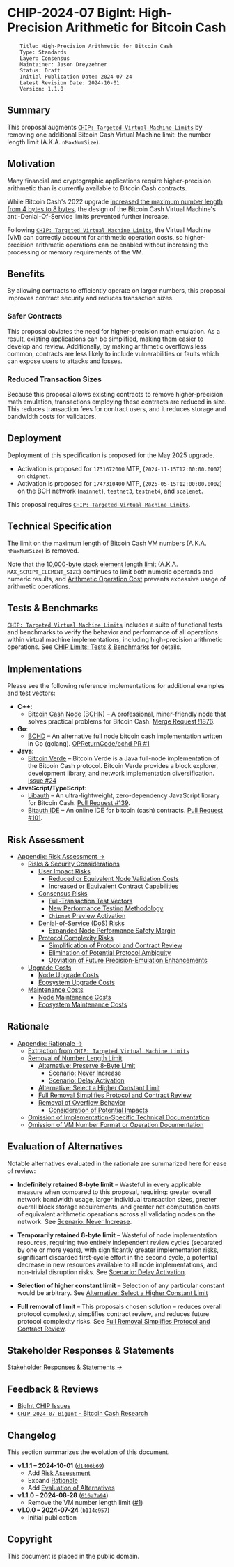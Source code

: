 # CHIP-2024-07 BigInt: High-Precision Arithmetic for Bitcoin Cash

        Title: High-Precision Arithmetic for Bitcoin Cash
        Type: Standards
        Layer: Consensus
        Maintainer: Jason Dreyzehner
        Status: Draft
        Initial Publication Date: 2024-07-24
        Latest Revision Date: 2024-10-01
        Version: 1.1.0

## Summary

This proposal augments [`CHIP: Targeted Virtual Machine Limits`](https://github.com/bitjson/bch-vm-limits) by removing one additional Bitcoin Cash Virtual Machine limit: the number length limit (A.K.A. `nMaxNumSize`).

## Motivation

Many financial and cryptographic applications require higher-precision arithmetic than is currently available to Bitcoin Cash contracts.

While Bitcoin Cash's 2022 upgrade [increased the maximum number length from 4 bytes to 8 bytes](https://gitlab.com/GeneralProtocols/research/chips/-/blob/master/CHIP-2021-02-Bigger-Script-Integers.md), the design of the Bitcoin Cash Virtual Machine's anti-Denial-Of-Service limits prevented further increase.

Following [`CHIP: Targeted Virtual Machine Limits`](https://github.com/bitjson/bch-vm-limits), the Virtual Machine (VM) can correctly account for arithmetic operation costs, so higher-precision arithmetic operations can be enabled without increasing the processing or memory requirements of the VM.

## Benefits

By allowing contracts to efficiently operate on larger numbers, this proposal improves contract security and reduces transaction sizes.

### Safer Contracts

This proposal obviates the need for higher-precision math emulation. As a result, existing applications can be simplified, making them easier to develop and review. Additionally, by making arithmetic overflows less common, contracts are less likely to include vulnerabilities or faults which can expose users to attacks and losses.

### Reduced Transaction Sizes

Because this proposal allows existing contracts to remove higher-precision math emulation, transactions employing these contracts are reduced in size. This reduces transaction fees for contract users, and it reduces storage and bandwidth costs for validators.

## Deployment

Deployment of this specification is proposed for the May 2025 upgrade.

- Activation is proposed for `1731672000` MTP, (`2024-11-15T12:00:00.000Z`) on `chipnet`.
- Activation is proposed for `1747310400` MTP, (`2025-05-15T12:00:00.000Z`) on the BCH network (`mainnet`), `testnet3`, `testnet4`, and `scalenet`.

This proposal requires [`CHIP: Targeted Virtual Machine Limits`](https://github.com/bitjson/bch-vm-limits).

## Technical Specification

The limit on the maximum length of Bitcoin Cash VM numbers (A.K.A. `nMaxNumSize`) is removed.

Note that the [10,000-byte stack element length limit](https://github.com/bitjson/bch-vm-limits#increased-stack-element-length-limit) (A.K.A. `MAX_SCRIPT_ELEMENT_SIZE`) continues to limit both numeric operands and numeric results, and [Arithmetic Operation Cost](https://github.com/bitjson/bch-vm-limits#arithmetic-operation-cost) prevents excessive usage of arithmetic operations.

## Tests & Benchmarks

[`CHIP: Targeted Virtual Machine Limits`](https://github.com/bitjson/bch-vm-limits) includes a suite of functional tests and benchmarks to verify the behavior and performance of all operations within virtual machine implementations, including high-precision arithmetic operations. See [CHIP Limits: Tests & Benchmarks](https://github.com/bitjson/bch-vm-limits/blob/master/tests-and-benchmarks.md) for details.

## Implementations

Please see the following reference implementations for additional examples and test vectors:

- **C++**:
  - [Bitcoin Cash Node (BCHN)](https://bitcoincashnode.org/) – A professional, miner-friendly node that solves practical problems for Bitcoin Cash. [Merge Request !1876](https://gitlab.com/bitcoin-cash-node/bitcoin-cash-node/-/merge_requests/1876).
- **Go**:
  - [BCHD](https://bchd.cash/) – An alternative full node bitcoin cash implementation written in Go (golang). [OPReturnCode/bchd PR #1](https://github.com/OPReturnCode/bchd/pull/1)
- **Java**:
  - [Bitcoin Verde](https://bitcoinverde.org/) – Bitcoin Verde is a Java full-node implementation of the Bitcoin Cash protocol. Bitcoin Verde provides a block explorer, development library, and network implementation diversification. [Issue #24](https://github.com/SoftwareVerde/bitcoin-verde/issues/24)
- **JavaScript/TypeScript**:
  - [Libauth](https://github.com/bitauth/libauth) – An ultra-lightweight, zero-dependency JavaScript library for Bitcoin Cash. [Pull Request #139](https://github.com/bitauth/libauth/pull/139).
  - [Bitauth IDE](https://github.com/bitauth/bitauth-ide) – An online IDE for bitcoin (cash) contracts. [Pull Request #101](https://github.com/bitauth/bitauth-ide/pull/101).

## Risk Assessment

- [Appendix: Risk Assessment &rarr;](risk-assessment.md)
  - [Risks \& Security Considerations](risk-assessment.md#risks--security-considerations)
    - [User Impact Risks](risk-assessment.md#user-impact-risks)
      - [Reduced or Equivalent Node Validation Costs](risk-assessment.md#reduced-or-equivalent-node-validation-costs)
      - [Increased or Equivalent Contract Capabilities](risk-assessment.md#increased-or-equivalent-contract-capabilities)
    - [Consensus Risks](risk-assessment.md#consensus-risks)
      - [Full-Transaction Test Vectors](risk-assessment.md#full-transaction-test-vectors)
      - [New Performance Testing Methodology](risk-assessment.md#new-performance-testing-methodology)
      - [`Chipnet` Preview Activation](risk-assessment.md#chipnet-preview-activation)
    - [Denial-of-Service (DoS) Risks](risk-assessment.md#denial-of-service-dos-risks)
      - [Expanded Node Performance Safety Margin](risk-assessment.md#expanded-node-performance-safety-margin)
    - [Protocol Complexity Risks](risk-assessment.md#protocol-complexity-risks)
      - [Simplification of Protocol and Contract Review](risk-assessment.md#simplification-of-protocol-and-contract-review)
      - [Elimination of Potential Protocol Ambiguity](risk-assessment.md#elimination-of-potential-protocol-ambiguity)
      - [Obviation of Future Precision-Emulation Enhancements](risk-assessment.md#obviation-of-future-precision-emulation-enhancements)
  - [Upgrade Costs](risk-assessment.md#upgrade-costs)
    - [Node Upgrade Costs](risk-assessment.md#node-upgrade-costs)
    - [Ecosystem Upgrade Costs](risk-assessment.md#ecosystem-upgrade-costs)
  - [Maintenance Costs](risk-assessment.md#maintenance-costs)
    - [Node Maintenance Costs](risk-assessment.md#node-maintenance-costs)
    - [Ecosystem Maintenance Costs](risk-assessment.md#ecosystem-maintenance-costs)

## Rationale

- [Appendix: Rationale &rarr;](rationale.md)
  - [Extraction from `CHIP: Targeted Virtual Machine Limits`](rationale.md#extraction-from-chip-targeted-virtual-machine-limits)
  - [Removal of Number Length Limit](rationale.md#removal-of-number-length-limit)
    - [Alternative: Preserve 8-Byte Limit](rationale.md#alternative-preserve-8-byte-limit)
      - [Scenario: Never Increase](rationale.md#scenario-never-increase)
      - [Scenario: Delay Activation](rationale.md#scenario-delay-activation)
    - [Alternative: Select a Higher Constant Limit](rationale.md#alternative-select-a-higher-constant-limit)
    - [Full Removal Simplifies Protocol and Contract Review](rationale.md#full-removal-simplifies-protocol-and-contract-review)
    - [Removal of Overflow Behavior](rationale.md#removal-of-overflow-behavior)
      - [Consideration of Potential Impacts](rationale.md#consideration-of-potential-impacts)
  - [Omission of Implementation-Specific Technical Documentation](rationale.md#omission-of-implementation-specific-technical-documentation)
  - [Omission of VM Number Format or Operation Documentation](rationale.md#omission-of-vm-number-format-or-operation-documentation)

## Evaluation of Alternatives

Notable alternatives evaluated in the rationale are summarized here for ease of review:

- **Indefinitely retained 8-byte limit** – Wasteful in every applicable measure when compared to this proposal, requiring: greater overall network bandwidth usage, larger individual transaction sizes, greater overall block storage requirements, and greater net computation costs of equivalent arithmetic operations across all validating nodes on the network. See [Scenario: Never Increase](rationale.md#scenario-never-increase).

- **Temporarily retained 8-byte limit** – Wasteful of node implementation resources, requiring two entirely independent review cycles (separated by one or more years), with significantly greater implementation risks, significant discarded first-cycle effort in the second cycle, a potential decrease in new resources available to all node implementations, and non-trivial disruption risks. See [Scenario: Delay Activation](rationale.md#scenario-delay-activation).

- **Selection of higher constant limit** – Selection of any particular constant would be arbitrary. See [Alternative: Select a Higher Constant Limit](rationale.md#alternative-select-a-higher-constant-limit)

- **Full removal of limit** – This proposals chosen solution – reduces overall protocol complexity, simplifies contract review, and reduces future protocol complexity risks. See [Full Removal Simplifies Protocol and Contract Review](rationale.md#full-removal-simplifies-protocol-and-contract-review).

## Stakeholder Responses & Statements

[Stakeholder Responses & Statements &rarr;](stakeholders.md)

## Feedback & Reviews

- [BigInt CHIP Issues](https://github.com/bitjson/bch-bigint/issues)
- [`CHIP 2024-07 BigInt` - Bitcoin Cash Research](https://bitcoincashresearch.org/t/chip-2024-07-bigint-high-precision-arithmetic-for-bitcoin-cash/1356)

## Changelog

This section summarizes the evolution of this document.

- **v1.1.1 – 2024-10-01** ([`d1406b69`](https://github.com/bitjson/bch-bigint/commit/d1406b6984c5528983a029c79111646e95286b8c))
  - Add [Risk Assessment](risk-assessment.md)
  - Expand [Rationale](rationale.md)
  - Add [Evaluation of Alternatives](#evaluation-of-alternatives)
- **v1.1.0 – 2024-08-28** ([`616a7a94`](https://github.com/bitjson/bch-bigint/commit/616a7a948dca97aef1126715aa6fe8b3edbe35f8))
  - Remove the VM number length limit ([#1](https://github.com/bitjson/bch-bigint/issues/1))
- **v1.0.0 – 2024-07-24** ([`b114c957`](https://github.com/bitjson/bch-bigint/commit/b114c95729e670f4b0780d4fd14590c35d281d77))
  - Initial publication

## Copyright

This document is placed in the public domain.

